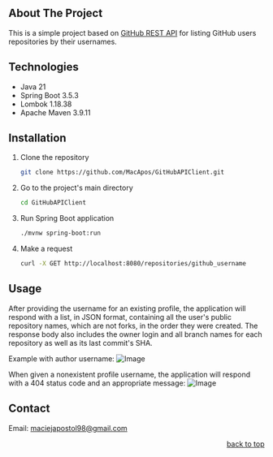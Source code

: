 <!-- ABOUT THE PROJECT -->

## About The Project

This is a simple project based on [GitHub REST API](https://docs.github.com/en/rest?apiVersion=2022-11-28) for listing
GitHub users repositories by their usernames.

## Technologies

* Java 21
* Spring Boot 3.5.3
* Lombok 1.18.38
* Apache Maven 3.9.11


## Installation

1. Clone the repository
   ```sh
   git clone https://github.com/MacApos/GitHubAPIClient.git
   ```
2. Go to the project's main directory
   ```sh
   cd GitHubAPIClient
   ```
3. Run Spring Boot application
   ```sh
   ./mvnw spring-boot:run
   ```
4. Make a request
   ```sh
   curl -X GET http://localhost:8080/repositories/github_username
   ```

## Usage

After providing the username for an existing profile, the application will respond with a list, in JSON format,
containing all the user's public repository names, which are not forks, in the order they were created. The response
body also includes the owner login and all branch names for each repository as well as its last commit's SHA.

Example with author username:
![Image](https://github.com/user-attachments/assets/50fa4fa7-73b8-4a76-89c0-aa18ba35208a)

When given a nonexistent profile username, the application will respond with a 404 status code and an appropriate
message:
![Image](https://github.com/user-attachments/assets/bf4f74de-7a31-4124-9ff1-cbcbe6aba52f)

## Contact

Email: maciejapostol98@gmail.com

<p align="right"><a href="#about-the-project">back to top</a></p>